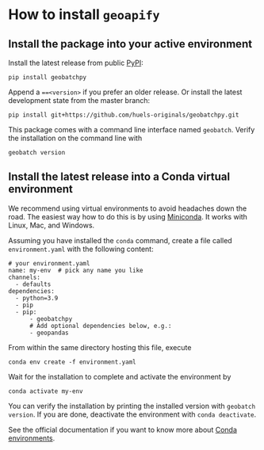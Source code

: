 # How to install `geoapify`

## Install the package into your active environment

Install the latest release from public [PyPI](https://pypi.org/project/geobatchpy/):

```shell
pip install geobatchpy
```

Append a `==<version>` if you prefer an older release. Or install the latest development state from the master branch:

```shell
pip install git+https://github.com/huels-originals/geobatchpy.git
```

This package comes with a command line interface named `geobatch`. Verify the installation on the command line with

```shell
geobatch version
```

## Install the latest release into a Conda virtual environment

We recommend using virtual environments to avoid headaches down the road. The easiest way how to do this is by using
[Miniconda](https://docs.conda.io/en/latest/miniconda.html). It works with Linux, Mac, and Windows. 

Assuming you have installed the `conda` command, create a file called `environment.yaml` with the following content:

```
# your environment.yaml
name: my-env  # pick any name you like
channels:
  - defaults
dependencies:
  - python=3.9
  - pip
  - pip:
      - geobatchpy
      # Add optional dependencies below, e.g.:
      - geopandas
```

From within the same directory hosting this file, execute

```shell
conda env create -f environment.yaml
```

Wait for the installation to complete and activate the environment by

```shell
conda activate my-env
```
You can verify the installation by printing the installed version with `geobatch version`. If you are done, deactivate the environment
with `conda deactivate`.

See the official documentation if you want to know more about
[Conda environments](https://conda.io/projects/conda/en/latest/user-guide/tasks/manage-environments.html).
